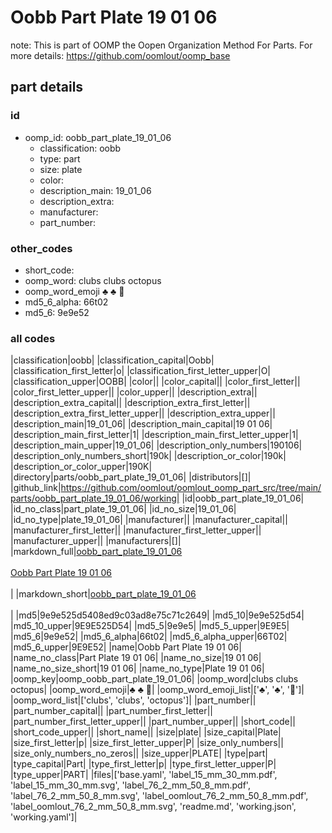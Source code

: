 # Oobb Part Plate 19 01 06  

note: This is part of OOMP the Oopen Organization Method For Parts. For more details: https://github.com/oomlout/oomp_base

##  part details





### id
* oomp_id: oobb_part_plate_19_01_06
  * classification: oobb
  * type: part
  * size: plate
  * color: 
  * description_main: 19_01_06
  * description_extra: 
  * manufacturer: 
  * part_number: 

### other_codes
* short_code: 
* oomp_word: clubs clubs octopus
* oomp_word_emoji :clubs: :clubs: :octopus:
* md5_6_alpha: 66t02
* md5_6: 9e9e52

### all codes 
|classification|oobb|
|classification_capital|Oobb|
|classification_first_letter|o|
|classification_first_letter_upper|O|
|classification_upper|OOBB|
|color||
|color_capital||
|color_first_letter||
|color_first_letter_upper||
|color_upper||
|description_extra||
|description_extra_capital||
|description_extra_first_letter||
|description_extra_first_letter_upper||
|description_extra_upper||
|description_main|19_01_06|
|description_main_capital|19 01 06|
|description_main_first_letter|1|
|description_main_first_letter_upper|1|
|description_main_upper|19_01_06|
|description_only_numbers|190106|
|description_only_numbers_short|190k|
|description_or_color|190k|
|description_or_color_upper|190K|
|directory|parts/oobb_part_plate_19_01_06|
|distributors|[]|
|github_link|https://github.com/oomlout/oomlout_oomp_part_src/tree/main/parts/oobb_part_plate_19_01_06/working|
|id|oobb_part_plate_19_01_06|
|id_no_class|part_plate_19_01_06|
|id_no_size|19_01_06|
|id_no_type|plate_19_01_06|
|manufacturer||
|manufacturer_capital||
|manufacturer_first_letter||
|manufacturer_first_letter_upper||
|manufacturer_upper||
|manufacturers|[]|
|markdown_full|[oobb_part_plate_19_01_06](https://github.com/oomlout/oomlout_oomp_part_src/tree/main/parts/oobb_part_plate_19_01_06/working)<br>[](https://github.com/oomlout/oomlout_oomp_part_src/tree/main/parts/oobb_part_plate_19_01_06/working)<br>[Oobb Part Plate 19 01 06](https://github.com/oomlout/oomlout_oomp_part_src/tree/main/parts/oobb_part_plate_19_01_06/working)<br><br>|
|markdown_short|[oobb_part_plate_19_01_06](https://github.com/oomlout/oomlout_oomp_part_src/tree/main/parts/oobb_part_plate_19_01_06/working)<br><br>|
|md5|9e9e525d5408ed9c03ad8e75c71c2649|
|md5_10|9e9e525d54|
|md5_10_upper|9E9E525D54|
|md5_5|9e9e5|
|md5_5_upper|9E9E5|
|md5_6|9e9e52|
|md5_6_alpha|66t02|
|md5_6_alpha_upper|66T02|
|md5_6_upper|9E9E52|
|name|Oobb Part Plate 19 01 06|
|name_no_class|Part Plate 19 01 06|
|name_no_size|19 01 06|
|name_no_size_short|19 01 06|
|name_no_type|Plate 19 01 06|
|oomp_key|oomp_oobb_part_plate_19_01_06|
|oomp_word|clubs clubs octopus|
|oomp_word_emoji|:clubs: :clubs: :octopus:|
|oomp_word_emoji_list|[':clubs:', ':clubs:', ':octopus:']|
|oomp_word_list|['clubs', 'clubs', 'octopus']|
|part_number||
|part_number_capital||
|part_number_first_letter||
|part_number_first_letter_upper||
|part_number_upper||
|short_code||
|short_code_upper||
|short_name||
|size|plate|
|size_capital|Plate|
|size_first_letter|p|
|size_first_letter_upper|P|
|size_only_numbers||
|size_only_numbers_no_zeros||
|size_upper|PLATE|
|type|part|
|type_capital|Part|
|type_first_letter|p|
|type_first_letter_upper|P|
|type_upper|PART|
|files|['base.yaml', 'label_15_mm_30_mm.pdf', 'label_15_mm_30_mm.svg', 'label_76_2_mm_50_8_mm.pdf', 'label_76_2_mm_50_8_mm.svg', 'label_oomlout_76_2_mm_50_8_mm.pdf', 'label_oomlout_76_2_mm_50_8_mm.svg', 'readme.md', 'working.json', 'working.yaml']|
